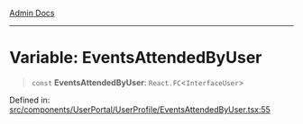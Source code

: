 [Admin Docs](/)

***

# Variable: EventsAttendedByUser

> `const` **EventsAttendedByUser**: `React.FC`\<`InterfaceUser`\>

Defined in: [src/components/UserPortal/UserProfile/EventsAttendedByUser.tsx:55](https://github.com/PalisadoesFoundation/talawa-admin/blob/main/src/components/UserPortal/UserProfile/EventsAttendedByUser.tsx#L55)
